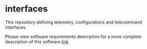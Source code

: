 # interfaces

This repository defining telemetry, configurations and telecommand interfaces.

Please view software requirements description for a more complete description of this software [link](https://docs.google.com/document/d/1hBOz0-wGpl2EUlf_OQY8gNAygygLQBL3h9uV-0gwBUc/edit#)
